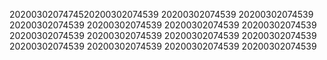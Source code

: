 2020030207474520200302074539
20200302074539
20200302074539
20200302074539
20200302074539
20200302074539
20200302074539
20200302074539
20200302074539
20200302074539
20200302074539
20200302074539
20200302074539
20200302074539
20200302074539
